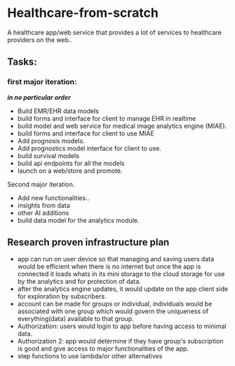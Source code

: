 # Healthcare-from-scratch
A healthcare app/web service that provides a lot of services to healthcare providers on the web..

## Tasks:
### first major iteration:
***in no particular order***
- Build EMR/EHR data models
- build forms and interface for client to manage EHR in realtime 
- build model and web service for medical image analytics engine (MIAE).
- build forms and interface for client to use MIAE
- Add prognosis models.
- Add prognostics model interface for client to use.
- build survival models
- build api endpoints for all the models 
- launch on a web/store and promote.

Second major iteration.
- Add new functionalities..
- insights from data
- other AI additions 
- build data model for the analytics module.






## Research proven infrastructure plan
- app can run on user device so that managing and saving users data would be efficient when there is no internet but once the app is connected it loads whats in its mini storage to the cloud storage for use by the analytics and for protection of data.
- after the analytics engine updates, it would update on the app client side for exploration by subscribers.
- account can be made for groups or individual, individuals would be associated with one group which would govern the uniqueness of everything(data) available to that group.
- Authorization: users would login to app before having access to minimal data.
- Authorization 2: app would determine if they have group's subscription is good and give access to major functionalities of the app.
- step functions to use lambda/or other alternatives 